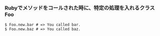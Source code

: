 ### Rubyでメソッドをコールされた時に、特定の処理を入れるクラスFoo

```
$ Foo.new.bar # => You called bar.
$ Foo.new.baz # => You called baz.
```
